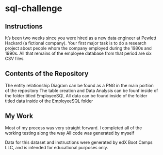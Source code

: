 # sql-challenge

## Instructions

It’s been two weeks since you were hired as a new data engineer at Pewlett Hackard (a fictional company). Your first major task is to do a research project about people whom the company employed during the 1980s and 1990s. All that remains of the employee database from that period are six CSV files.

## Contents of the Repository
The entity relationship Diagram can be found as a PNG in the main portion of the repository
The table creation and Data Analysis can be founf inside of the folder titled EmployeeSQL
All data can be found inside of the folder titled data inside of the EmployeeSQL folder


## My Work
Most of my process was very straight forward. I completed all of the working testing along the way
All code was generated by myself
    
Data for this dataset and instructions were generated by edX Boot Camps LLC, and is intended for educational purposes only.
